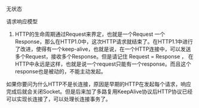 

无状态 

请求响应模型

1) HTTP的生命周期通过Request来界定，也就是一个Request 一个Response，那么在HTTP1.0中，这次HTTP请求就结束了。在HTTP1.1中进行了改进，使得有一个keep-alive，也就是说，在一个HTTP连接中，可以发送多个Request，接收多个Response。但是请记住 Request = Response ， 在HTTP中永远是这样，也就是说一个request只能有一个response。而且这个response也是被动的，不能主动发起。

如果你要问为什么HTTP不是长连接，原因是早期的HTTP在发起每个请求，响应完成后就会关闭Socket。但是后来加了多路复用KeepAlive协议后HTTP协议已经可以实现长连接了，可以处理长连接事务了。



